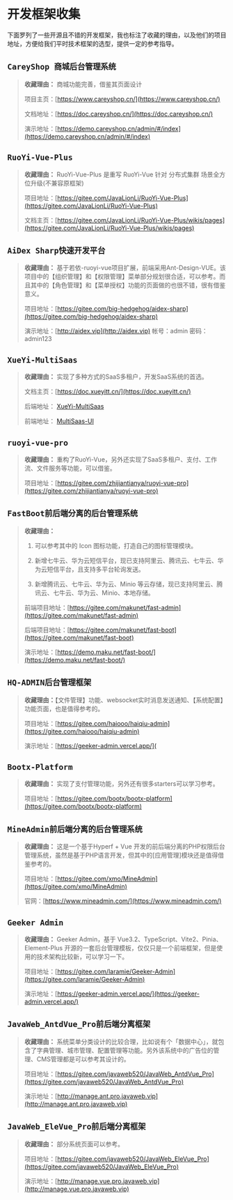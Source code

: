 # 开发框架收集



下面罗列了一些开源且不错的开发框架，我也标注了收藏的理由，以及他们的项目地址，方便给我们平时技术框架的选型，提供一定的参考指导。



## `CareyShop 商城后台管理系统`
> **收藏理由：** 商城功能完善，借鉴其页面设计
>
> 项目主页：[https://www.careyshop.cn/](https://www.careyshop.cn/)
>
> 文档地址：[https://doc.careyshop.cn/](https://doc.careyshop.cn/)
>
> 演示地址：[https://demo.careyshop.cn/admin/#/index](https://demo.careyshop.cn/admin/#/index)



## `RuoYi-Vue-Plus`

> **收藏理由：** RuoYi-Vue-Plus 是重写 RuoYi-Vue 针对 分布式集群 场景全方位升级(不兼容原框架)
>
> 项目地址：[https://gitee.com/JavaLionLi/RuoYi-Vue-Plus](https://gitee.com/JavaLionLi/RuoYi-Vue-Plus)
>
> 文档主页：[https://gitee.com/JavaLionLi/RuoYi-Vue-Plus/wikis/pages](https://gitee.com/JavaLionLi/RuoYi-Vue-Plus/wikis/pages)



## `AiDex Sharp快速开发平台`

> **收藏理由：** 基于若依-ruoyi-vue项目扩展，前端采用Ant-Design-VUE。该项目中的【组织管理】和【权限管理】菜单部分规划很合适，可以参考。而且其中的【角色管理】和【菜单授权】功能的页面做的也很不错，很有借鉴意义。
>
> 项目地址：[https://gitee.com/big-hedgehog/aidex-sharp](https://gitee.com/big-hedgehog/aidex-sharp)
>
> 演示地址：[http://aidex.vip](http://aidex.vip) 帐号：admin 密码：admin123



## `XueYi-MultiSaas`

> **收藏理由：** 实现了多种方式的SaaS多租户，开发SaaS系统的首选。
>
> 文档主页：[https://doc.xueyitt.cn/](https://doc.xueyitt.cn/)
>
> 后端地址： [XueYi-MultiSaas](https://gitee.com/xueyitiantang/XueYi-MultiSaas)  
>
> 前端地址： [MultiSaas-UI](https://gitee.com/xueyitiantang/MultiSaas-UI)



## `ruoyi-vue-pro`

> **收藏理由：** 重构了RuoYi-Vue，另外还实现了SaaS多租户、支付、工作流、文件服务等功能，可以借鉴。
>
> 项目地址：[https://gitee.com/zhijiantianya/ruoyi-vue-pro](https://gitee.com/zhijiantianya/ruoyi-vue-pro)



## `FastBoot前后端分离的后台管理系统`

> **收藏理由：** 
>
> 1. 可以参考其中的 Icon 图标功能，打造自己的图标管理模块。
>
> 2. 新增七牛云、华为云短信平台，现已支持阿里云、腾讯云、七牛云、华为云短信平台，且支持多平台轮询发送。
> 3. 新增腾讯云、七牛云、华为云、Minio 等云存储，现已支持阿里云、腾讯云、七牛云、华为云、Minio、本地存储。
>
> 前端项目地址：[https://gitee.com/makunet/fast-admin](https://gitee.com/makunet/fast-admin)
>
> 后端项目地址：[https://gitee.com/makunet/fast-boot](https://gitee.com/makunet/fast-boot)
>
> 演示地址：[https://demo.maku.net/fast-boot/](https://demo.maku.net/fast-boot/)



## `HQ-ADMIN后台管理框架`

> **收藏理由：**【文件管理】功能、websocket实时消息发送通知、【系统配置】功能页面，也是值得参考的。
>
> 项目地址：[https://gitee.com/haiooo/haiqiu-admin](https://gitee.com/haiooo/haiqiu-admin)
>
> 演示地址：[https://geeker-admin.vercel.app/](



## `Bootx-Platform`

> **收藏理由：** 实现了支付管理功能，另外还有很多starters可以学习参考。
>
> 项目地址：[https://gitee.com/bootx/bootx-platform](https://gitee.com/bootx/bootx-platform)



## `MineAdmin前后端分离的后台管理系统`

> **收藏理由：** 这是一个基于Hyperf + Vue 开发的前后端分离的PHP权限后台管理系统，虽然是基于PHP语言开发，但其中的[应用管理]模块还是值得借鉴参考的。
>
> 项目地址：[https://gitee.com/xmo/MineAdmin](https://gitee.com/xmo/MineAdmin)
>
> 官网：[https://www.mineadmin.com/](https://www.mineadmin.com/)





## `Geeker Admin`

> **收藏理由：** Geeker Admin，基于 Vue3.2、TypeScript、Vite2、Pinia、Element-Plus 开源的一套后台管理模板，仅仅只是一个前端框架，但是使用的技术架构比较新，可以学习一下。
>
> 项目地址：[https://gitee.com/laramie/Geeker-Admin](https://gitee.com/laramie/Geeker-Admin)
>
> 演示地址：[https://geeker-admin.vercel.app/](https://geeker-admin.vercel.app/)



## `JavaWeb_AntdVue_Pro前后端分离框架`

> **收藏理由：** 系统菜单分类设计的比较合理，比如说有个「数据中心」，就包含了字典管理、城市管理、配置管理等功能。另外该系统中的广告位的管理、CMS管理都是可以参考其设计的。
>
> 项目地址：[https://gitee.com/javaweb520/JavaWeb_AntdVue_Pro](https://gitee.com/javaweb520/JavaWeb_AntdVue_Pro)
>
> 演示地址：[http://manage.ant.pro.javaweb.vip](http://manage.ant.pro.javaweb.vip)



## `JavaWeb_EleVue_Pro前后端分离框架`

> **收藏理由：**  部分系统页面可以参考。
>
> 项目地址：[https://gitee.com/javaweb520/JavaWeb_EleVue_Pro](https://gitee.com/javaweb520/JavaWeb_EleVue_Pro)
>
> 演示地址：[http://manage.vue.pro.javaweb.vip](http://manage.vue.pro.javaweb.vip)

